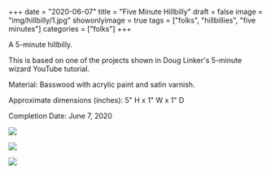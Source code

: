 +++
date = "2020-06-07"
title = "Five Minute Hillbilly"
draft = false
image = "img/hillbilly/1.jpg"
showonlyimage = true
tags = ["folks", "hillbillies", "five minutes"]
categories = ["folks"]
+++

A 5-minute hillbilly.

<!--more-->

This is based on one of the projects shown in Doug Linker's 5-minute wizard
YouTube tutorial.

Material: Basswood with acrylic paint and satin varnish.

Approximate dimensions (inches): 5" H x 1" W x 1" D

Completion Date: June 7, 2020

![](../../img/hillbilly/1.jpg)

![](../../img/hillbilly/2.jpg)

![](../../img/hillbilly/3.jpg)
